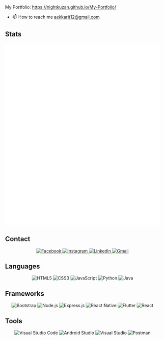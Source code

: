 My Portfolio: https://nightkuzan.github.io/My-Portfolio/

- 📫 How to reach me aekkarit12@gmail.com

<!---
nightkuzan/nightkuzan is a ✨ special ✨ repository because its `README.md` (this file) appears on your GitHub profile.
You can click the Preview link to take a look at your changes.
--->
## Stats
<!-- ![](https://raw.githubusercontent.com/nightkuzan/github-stats/master/generated/overview.svg#gh-light-mode-only) -->
<!-- ![](https://raw.githubusercontent.com/nightkuzan/github-stats/master/generated/languages.svg#gh-light-mode-only) -->

<!-- add html -->
<div align="center">
  <img src="https://raw.githubusercontent.com/nightkuzan/github-stats/master/generated/overview.svg#gh-dark-mode-only" alt="nightkuzan's github stats" />
  <img src="https://raw.githubusercontent.com/nightkuzan/github-stats/master/generated/languages.svg#gh-dark-mode-only" alt="nightkuzan's github stats" />
</div>


## Contact
<div align="center">
  <a href="https://www.facebook.com/nixthmeow/">
    <img src="https://img.shields.io/badge/Facebook-1877F2?style=for-the-badge&logo=facebook&logoColor=white" alt="Facebook" />
  </a>
  <a href="https://www.instagram.com/nniixxhhtt/">
    <img src="https://img.shields.io/badge/Instagram-E4405F?style=for-the-badge&logo=instagram&logoColor=white" alt="Instagram" />
  </a>
  <a href="https://www.linkedin.com/in/%E0%B9%80%E0%B8%AD%E0%B8%81%E0%B8%A4%E0%B8%97%E0%B8%98%E0%B8%B4%E0%B9%8C-%E0%B8%AA%E0%B8%B8%E0%B8%A4%E0%B8%97%E0%B8%98%E0%B8%B4%E0%B9%8C-07103b257/">
    <img src="https://img.shields.io/badge/LinkedIn-0077B5?style=for-the-badge&logo=linkedin&logoColor=white" alt="LinkedIn" />
  </a>
    <a href="mailto:aekkarit12@gmail.com">
    <img src="https://img.shields.io/badge/Gmail-D14836?style=for-the-badge&logo=gmail&logoColor=white" alt="Gmail" />
    </a>
</div>

## Languages
<div align="center">
  <img src="https://img.shields.io/badge/HTML5-E34F26?style=for-the-badge&logo=html5&logoColor=white" alt="HTML5" />
  <img src="https://img.shields.io/badge/CSS3-1572B6?style=for-the-badge&logo=css3&logoColor=white" alt="CSS3" />
  <img src="https://img.shields.io/badge/JavaScript-F7DF1E?style=for-the-badge&logo=javascript&logoColor=black" alt="JavaScript" />
  <!-- <img src="https://img.shields.io/badge/TypeScript-3178C6?style=for-the-badge&logo=typescript&logoColor=white" alt="TypeScript" /> -->
  <img src="https://img.shields.io/badge/Python-3776AB?style=for-the-badge&logo=python&logoColor=white" alt="Python" />
  <img src="https://img.shields.io/badge/Java-007396?style=for-the-badge&logo=java&logoColor=white" alt="Java" />
    <!-- <img src="https://img.shields.io/badge/Dart-0175C2?style=for-the-badge&logo=dart&logoColor=white" alt="Dart" /> -->
    <!-- <img src="https://img.shields.io/badge/Flutter-02569B?style=for-the-badge&logo=flutter&logoColor=white" alt="Flutter" /> -->
  <!-- <img src="https://img.shields.io/badge/C-00599C?style=for-the-badge&logo=c&logoColor=white" alt="C" /> -->
  <!-- <img src="https://img.shields.io/badge/C++-00599C?style=for-the-badge&logo=c%2B%2B&logoColor=white" alt="C++" /> -->
  <!-- <img src="https://img.shields.io/badge/C%23-239120?style=for-the-badge&logo=c-sharp&logoColor=white" alt="C#" /> -->
  <!-- <img src="https://img.shields.io/badge/PHP-777BB4?style=for-the-badge&logo=php&logoColor=white" alt="PHP" /> -->
  <!-- <img src="https://img.shields.io/badge/Go-00ADD8?style=for-the-badge&logo=go&logoColor=white" alt="Go" /> -->
  <!-- <img src="https://img.shields.io/badge/Rust-000000?style=for-the-badge&logo=rust&logoColor=white" alt="Rust" -->
</div>

## Frameworks
<div align="center">
  <img src="https://img.shields.io/badge/Bootstrap-563D7C?style=for-the-badge&logo=bootstrap&logoColor=white" alt="Bootstrap" />
  <img src="https://img.shields.io/badge/Node.js-339933?style=for-the-badge&logo=node.js&logoColor=white" alt="Node.js" />
  <img src="https://img.shields.io/badge/Express.js-000000?style=for-the-badge&logo=express&logoColor=white" alt="Express.js" />
  <img src="https://img.shields.io/badge/React%20Native-61DAFB?style=for-the-badge&logo=react&logoColor=black" alt="React Native" />
  <img src="https://img.shields.io/badge/Flutter-02569B?style=for-the-badge&logo=flutter&logoColor=white" alt="Flutter" />
    <img src="https://img.shields.io/badge/React-61DAFB?style=for-the-badge&logo=react&logoColor=black" alt="React" />

  <!-- <img src="https://img.shields.io/badge/Next.js-000000?style=for-the-badge&logo=next.js&logoColor=white" alt="Next.js" /> -->
  <!-- <img src="https://img.shields.io/badge/Redux-764ABC?style=for-the-badge&logo=redux&logoColor=white" alt="Redux" /> -->
  <!-- <img src="https://img.shields.io/badge/Redux%20Saga-999999?style=for-the-badge&logo=redux-saga&logoColor=white" alt="Redux Saga" /> -->
  <!-- <img src="https://img.shields.io/badge/Redux%20Thunk-999999?style=for-the-badge&logo=redux&logoColor=white" alt="Redux Thunk" /> -->
  <!-- <img src="https://img.shields.io/badge/React%20Router-CA4245?style=for-the-badge&logo=react-router&logoColor=white" alt="React Router" /> -->
  <!-- <img src="https://img.shields.io/badge/React%20Query-5E5CE6?style=for-the-badge&logo=react-query&logoColor=white" alt="React Query" /> -->
</div>

## Tools
<div align="center">
  <img src="https://img.shields.io/badge/Visual%20Studio%20Code-007ACC?style=for-the-badge&logo=visual-studio-code&logoColor=white" alt="Visual Studio Code" />
  <img src="https://img.shields.io/badge/Android%20Studio-3DDC84?style=for-the-badge&logo=android-studio&logoColor=white" alt="Android Studio" />
  <img src="https://img.shields.io/badge/Visual%20Studio-5C2D91?style=for-the-badge&logo=visual-studio&logoColor=white" alt="Visual Studio" />
  <img src="https://img.shields.io/badge/Postman-FF6C37?style=for-the-badge&logo=postman&logoColor=white" alt="Postman" />
</div>
